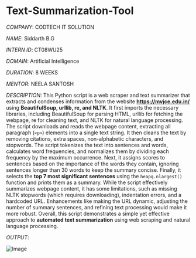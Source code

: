# Text-Summarization-Tool

*COMPANY*: CODTECH IT SOLUTION

*NAME*: Siddarth B.G

*INTERN ID*: CT08WU25

*DOMAIN*: Artificial Intelligence

*DURATION*: 8 WEEKS

*MENTOR*: NEELA SANTOSH

*DESCRIPTION*: This Python script is a web scraper and text summarizer that extracts and condenses information from the website **https://mvjce.edu.in/** using **BeautifulSoup, urllib, re, and NLTK**. It first imports the necessary libraries, including BeautifulSoup for parsing HTML, urllib for fetching the webpage, re for cleaning text, and NLTK for natural language processing. The script downloads and reads the webpage content, extracting all paragraph (`<p>`) elements into a single text string. It then cleans the text by removing citations, extra spaces, non-alphabetic characters, and stopwords. The script tokenizes the text into sentences and words, calculates word frequencies, and normalizes them by dividing each frequency by the maximum occurrence. Next, it assigns scores to sentences based on the importance of the words they contain, ignoring sentences longer than 30 words to keep the summary concise. Finally, it selects the **top 7 most significant sentences** using the `heapq.nlargest()` function and prints them as a summary. While the script effectively summarizes webpage content, it has some limitations, such as missing NLTK stopwords (which requires downloading), indentation errors, and a hardcoded URL. Enhancements like making the URL dynamic, adjusting the number of summary sentences, and refining text processing would make it more robust. Overall, this script demonstrates a simple yet effective approach to **automated text summarization** using web scraping and natural language processing. 

*OUTPUT*:

![Image](https://github.com/user-attachments/assets/c1ec81d5-b17a-4850-a8c1-1bdff6810b6b)
